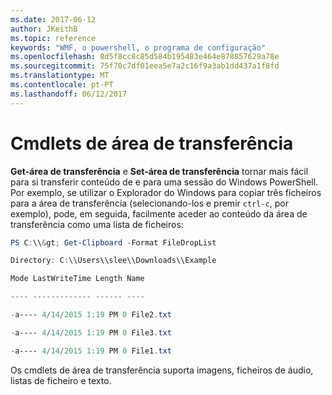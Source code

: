 ```yaml
---
ms.date: 2017-06-12
author: JKeithB
ms.topic: reference
keywords: "WMF, o powershell, o programa de configuração"
ms.openlocfilehash: 8d5f8cc8c85d584b195483e464e878857629a78e
ms.sourcegitcommit: 75f70c7df01eea5e7a2c16f9a3ab1dd437a1f8fd
ms.translationtype: MT
ms.contentlocale: pt-PT
ms.lasthandoff: 06/12/2017
---
```

# <a name="clipboard-cmdlets"></a>Cmdlets de área de transferência
**Get-área de transferência** e **Set-área de transferência** tornar mais fácil para si transferir conteúdo de e para uma sessão do Windows PowerShell. Por exemplo, se utilizar o Explorador do Windows para copiar três ficheiros para a área de transferência (selecionando-los e premir `ctrl-c`, por exemplo), pode, em seguida, facilmente aceder ao conteúdo da área de transferência como uma lista de ficheiros:

```powershell 
PS C:\\&gt; Get-Clipboard -Format FileDropList

Directory: C:\\Users\\slee\\Downloads\\Example

Mode LastWriteTime Length Name

---- ------------- ------ ----

-a---- 4/14/2015 1:19 PM 0 File2.txt

-a---- 4/14/2015 1:19 PM 0 File3.txt

-a---- 4/14/2015 1:19 PM 0 File1.txt
```


Os cmdlets de área de transferência suporta imagens, ficheiros de áudio, listas de ficheiro e texto.

